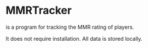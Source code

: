 # MMRTracker
is a program for tracking the MMR rating of players.

It does not require installation. All data is stored locally.
